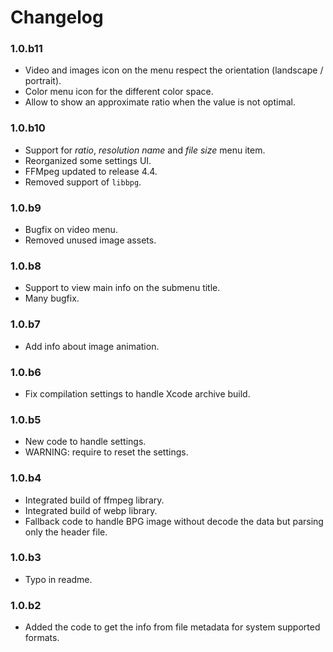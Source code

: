 Changelog
=======

### 1.0.b11

- Video and images icon on the menu respect the orientation (landscape / portrait).
- Color menu icon for the different color space.
- Allow to show an approximate ratio when the value is not optimal.   

### 1.0.b10

- Support for _ratio_, _resolution name_ and _file size_ menu item.
- Reorganized some settings UI.
- FFMpeg updated to release 4.4.
- Removed support of `libbpg`.

### 1.0.b9

- Bugfix on video menu.
- Removed unused image assets.

### 1.0.b8

- Support to view main info on the submenu title.
- Many bugfix.

### 1.0.b7

- Add info about image animation.

### 1.0.b6

- Fix compilation settings to handle Xcode archive build.

### 1.0.b5

- New code to handle settings.
- WARNING: require to reset the settings.

### 1.0.b4

- Integrated build of ffmpeg library.
- Integrated build of webp library.
- Fallback code to handle BPG image without decode the data but parsing only the header file.

### 1.0.b3

- Typo in readme.

### 1.0.b2

- Added the code to get the info from file metadata for system supported formats.
